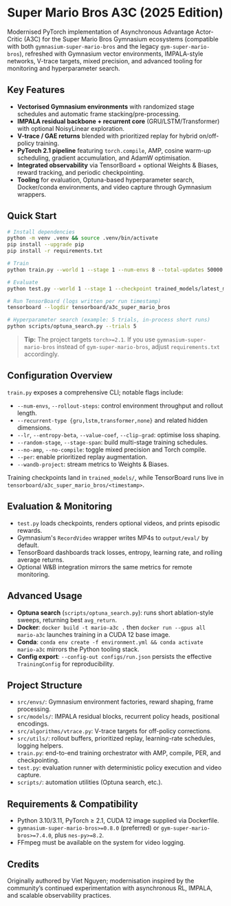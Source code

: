 # Super Mario Bros A3C (2025 Edition)

Modernised PyTorch implementation of Asynchronous Advantage Actor-Critic (A3C) for the Super Mario Bros Gymnasium ecosystems (compatible with both `gymnasium-super-mario-bros` and the legacy `gym-super-mario-bros`), refreshed with Gymnasium vector environments, IMPALA-style networks, V-trace targets, mixed precision, and advanced tooling for monitoring and hyperparameter search.

## Key Features

- **Vectorised Gymnasium environments** with randomized stage schedules and automatic frame stacking/pre-processing.
- **IMPALA residual backbone + recurrent core** (GRU/LSTM/Transformer) with optional NoisyLinear exploration.
- **V-trace / GAE returns** blended with prioritized replay for hybrid on/off-policy training.
- **PyTorch 2.1 pipeline** featuring `torch.compile`, AMP, cosine warm-up scheduling, gradient accumulation, and AdamW optimisation.
- **Integrated observability** via TensorBoard + optional Weights & Biases, reward tracking, and periodic checkpointing.
- **Tooling** for evaluation, Optuna-based hyperparameter search, Docker/conda environments, and video capture through Gymnasium wrappers.

## Quick Start

```bash
# Install dependencies
python -m venv .venv && source .venv/bin/activate
pip install --upgrade pip
pip install -r requirements.txt

# Train
python train.py --world 1 --stage 1 --num-envs 8 --total-updates 50000

# Evaluate
python test.py --world 1 --stage 1 --checkpoint trained_models/latest_model.pt --episodes 5

# Run TensorBoard (logs written per run timestamp)
tensorboard --logdir tensorboard/a3c_super_mario_bros

# Hyperparameter search (example: 5 trials, in-process short runs)
python scripts/optuna_search.py --trials 5
```

> **Tip:** The project targets `torch>=2.1`. If you use `gymnasium-super-mario-bros` instead of `gym-super-mario-bros`, adjust `requirements.txt` accordingly.

## Configuration Overview

`train.py` exposes a comprehensive CLI; notable flags include:

- `--num-envs`, `--rollout-steps`: control environment throughput and rollout length.
- `--recurrent-type {gru,lstm,transformer,none}` and related hidden dimensions.
- `--lr`, `--entropy-beta`, `--value-coef`, `--clip-grad`: optimise loss shaping.
- `--random-stage`, `--stage-span`: build multi-stage training schedules.
- `--no-amp`, `--no-compile`: toggle mixed precision and Torch compile.
- `--per`: enable prioritized replay augmentation.
- `--wandb-project`: stream metrics to Weights & Biases.

Training checkpoints land in `trained_models/`, while TensorBoard runs live in `tensorboard/a3c_super_mario_bros/<timestamp>`.

## Evaluation & Monitoring

- `test.py` loads checkpoints, renders optional videos, and prints episodic rewards.
- Gymnasium's `RecordVideo` wrapper writes MP4s to `output/eval/` by default.
- TensorBoard dashboards track losses, entropy, learning rate, and rolling average returns.
- Optional W&B integration mirrors the same metrics for remote monitoring.

## Advanced Usage

- **Optuna search** (`scripts/optuna_search.py`): runs short ablation-style sweeps, returning best `avg_return`.
- **Docker**: `docker build -t mario-a3c .` then `docker run --gpus all mario-a3c` launches training in a CUDA 12 base image.
- **Conda**: `conda env create -f environment.yml && conda activate mario-a3c` mirrors the Python tooling stack.
- **Config export**: `--config-out configs/run.json` persists the effective `TrainingConfig` for reproducibility.

## Project Structure

- `src/envs/`: Gymnasium environment factories, reward shaping, frame processing.
- `src/models/`: IMPALA residual blocks, recurrent policy heads, positional encodings.
- `src/algorithms/vtrace.py`: V-trace targets for off-policy corrections.
- `src/utils/`: rollout buffers, prioritized replay, learning-rate schedules, logging helpers.
- `train.py`: end-to-end training orchestrator with AMP, compile, PER, and checkpointing.
- `test.py`: evaluation runner with deterministic policy execution and video capture.
- `scripts/`: automation utilities (Optuna search, etc.).

## Requirements & Compatibility

- Python 3.10/3.11, PyTorch ≥ 2.1, CUDA 12 image supplied via Dockerfile.
- `gymnasium-super-mario-bros>=0.8.0` (preferred) or `gym-super-mario-bros>=7.4.0`, plus `nes-py>=8.2`.
- FFmpeg must be available on the system for video logging.

## Credits

Originally authored by Viet Nguyen; modernisation inspired by the community’s continued experimentation with asynchronous RL, IMPALA, and scalable observability practices.
